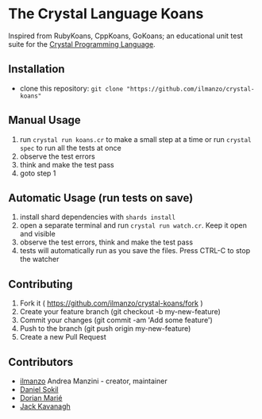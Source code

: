 # The Crystal Language Koans

Inspired from RubyKoans, CppKoans, GoKoans; an educational unit test suite for
the [Crystal Programming Language](https://crystal-lang.org/).

## Installation

- clone this repository: `git clone "https://github.com/ilmanzo/crystal-koans"`

## Manual Usage

1. run `crystal run koans.cr` to make a small step at a time 
   or run `crystal spec` to run all the tests at once
2. observe the test errors
3. think and make the test pass
4. goto step 1

## Automatic Usage (run tests on save)
1. install shard dependencies with `shards install`
2. open a separate terminal and run `crystal run watch.cr`. Keep it open and visible
3. observe the test errors, think and make the test pass
4. tests will automatically run as you save the files. Press CTRL-C to stop the watcher

## Contributing

1. Fork it ( https://github.com/ilmanzo/crystal-koans/fork )
2. Create your feature branch (git checkout -b my-new-feature)
3. Commit your changes (git commit -am 'Add some feature')
4. Push to the branch (git push origin my-new-feature)
5. Create a new Pull Request

## Contributors

- [ilmanzo](https://github.com/ilmanzo) Andrea Manzini - creator, maintainer
- [Daniel Sokil](https://github.com/s0kil)
- [Dorian Marié](https://github.com/dorianmariefr)
- [Jack Kavanagh](https://github.com/jackkav)
